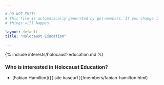 ```yaml
---

# DO NOT EDIT!
# This file is automatically generated by get-members. If you change it, bad
# things will happen.

layout: default
title: "Holocaust Education"

---
```


{% include interests/holocaust-education.md %}

### Who is interested in Holocaust Education?


* [Fabian Hamilton]({{ site.baseurl }}/members/fabian-hamilton.html)

